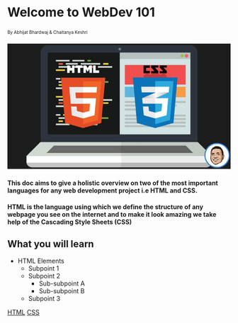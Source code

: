 # Welcome to WebDev 101 

<sub><sup> By Abhijat Bhardwaj & Chaitanya Keshri </sup></sub>

![Alt Text](assets/3223049_5074_2.jpg)


 #### This doc aims to give a holistic overview on two of the most important languages for any web development project i.e HTML and CSS.
 #### HTML is the language using which we define the structure of any webpage you see on the internet and to make it look amazing we take help of the Cascading Style Sheets (CSS)



## What you will learn

- HTML Elements
  - Subpoint 1
  - Subpoint 2
    - Sub-subpoint A
    - Sub-subpoint B
  - Subpoint 3

 
[HTML](html.md)   [CSS](css.md)




